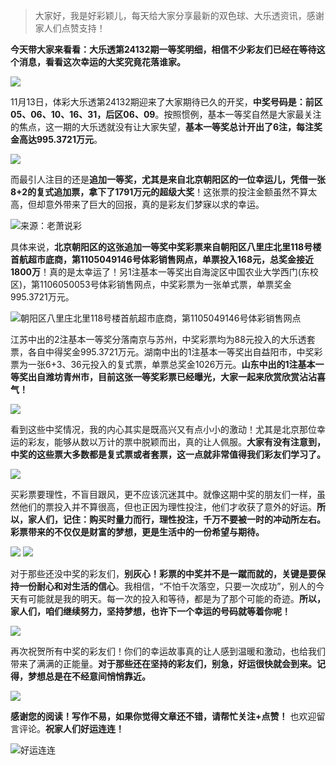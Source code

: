 
> 大家好，我是好彩颖儿，每天给大家分享最新的双色球、大乐透资讯，感谢家人们点赞支持！

**今天带大家来看看：大乐透第24132期一等奖明细，相信不少彩友们已经在等待这个消息，看看这次幸运的大奖究竟花落谁家。**


![](https://cdn.jsdelivr.net/gh/wangwenjie1314/PicCDN/2024-11-15/1731632857757-image.png)


11月13日，体彩大乐透第24132期迎来了大家期待已久的开奖，**中奖号码是：前区05、06、10、16、31，后区06、09**。按照惯例，基本一等奖自然是大家最关注的焦点，这一期的大乐透就没有让大家失望，**基本一等奖总计开出了6注，每注奖金高达995.3721万元**。


![](https://cdn.jsdelivr.net/gh/wangwenjie1314/PicCDN/2024-11-15/1731632875642-image.png)


而最引人注目的还是**追加一等奖，尤其是来自北京朝阳区的一位幸运儿，凭借一张8+2的复式追加票，拿下了1791万元的超级大奖**！这张票的投注金额虽然不算太高，但却意外带来了巨大的回报，真的是彩友们梦寐以求的幸运。


![来源：老萧说彩](https://cdn.jsdelivr.net/gh/wangwenjie1314/PicCDN/2024-11-15/1731632924380-image.png)



具体来说，**北京朝阳区的这张追加一等奖中奖彩票来自朝阳区八里庄北里118号楼首航超市底商，第1105049146号体彩销售网点，单票投入168元，总奖金接近1800万**！真的是太幸运了！另1注基本一等奖出自海淀区中国农业大学西门(东校区)，第1106050053号体彩销售网点，中奖彩票为一张单式票，单票奖金995.3721万元。

![朝阳区八里庄北里118号楼首航超市底商，第1105049146号体彩销售网点](https://cdn.jsdelivr.net/gh/wangwenjie1314/PicCDN/2024-11-15/1731633155544-image.png)


江苏中出的2注基本一等奖分落南京与苏州，中奖彩票均为88元投入的大乐透套票，各自中得奖金995.3721万元。湖南中出的1注基本一等奖出自益阳市，中奖彩票为一张6+3、36元投入的复式票，单票总奖金1026万元。**山东中出的1注基本一等奖出自潍坊青州市，目前这张一等奖彩票已经曝光，大家一起来欣赏欣赏沾沾喜气！**

![](https://cdn.jsdelivr.net/gh/wangwenjie1314/PicCDN/2024-11-15/1731632979336-image.png)


看到这些中奖情况，我的内心其实是既高兴又有点小小的激动！尤其是北京那位幸运的彩友，能够从数以万计的票中脱颖而出，真的让人佩服。**大家有没有注意到，中奖的这些票大多数都是复式票或者套票，这一点就非常值得我们彩友们学习了。**


![](https://cdn.jsdelivr.net/gh/wangwenjie1314/PicCDN/2024-11-15/1731632956363-image.png)


买彩票要理性，不盲目跟风，更不应该沉迷其中。就像这期中奖的朋友们一样，虽然他们的票投入并不算很高，但也正因为理性投注，他们才收获了意外的好运。**所以，家人们，记住：购买时量力而行，理性投注，千万不要被一时的冲动所左右。彩票带来的不仅仅是财富的梦想，更是生活中的一份希望与期待。**

![](https://cdn.jsdelivr.net/gh/wangwenjie1314/PicCDN/2024-11-15/1731632991463-image.png)
![](https://cdn.jsdelivr.net/gh/wangwenjie1314/PicCDN/2024-11-14/1731540176179-image.png)

对于那些还没中奖的彩友们，**别灰心！彩票的中奖并不是一蹴而就的，关键是要保持一份耐心和对生活的信心**。我相信，“不怕千次落空，只要一次成功”，别人的今天有可能就是我的明天。每一次的投入和等待，都是为了那个可能的奇迹。**所以，家人们，咱们继续努力，坚持梦想，也许下一个幸运的号码就等着你呢！**

![](https://cdn.jsdelivr.net/gh/wangwenjie1314/PicCDN/2024-11-15/1731633259259-image.png)

再次祝贺所有中奖的彩友们！你们的幸运故事真的让人感到温暖和激动，也给我们带来了满满的正能量。**对于那些还在坚持的彩友们，别急，好运很快就会到来。记得，梦想总是在不经意间悄悄靠近。**


![](https://cdn.jsdelivr.net/gh/wangwenjie1314/PicCDN/2024-11-15/1731633281070-image.png)


**感谢您的阅读！写作不易，如果你觉得文章还不错，请帮忙关注+点赞！** 也欢迎留言评论。**祝家人们好运连连！**


![好运连连](https://cdn.jsdelivr.net/gh/wangwenjie1314/PicCDN/2024-11-15/1731633375015-image.png)